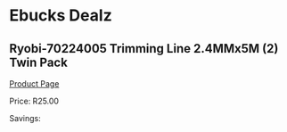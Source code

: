 
# Ebucks Dealz
## Ryobi-70224005 Trimming Line 2.4MMx5M (2) Twin Pack
[Product Page](https://www.ebucks.com/web/shop/productSelected.do?prodId=1220468069&catId=363410833)

Price: R25.00

Savings: 


	